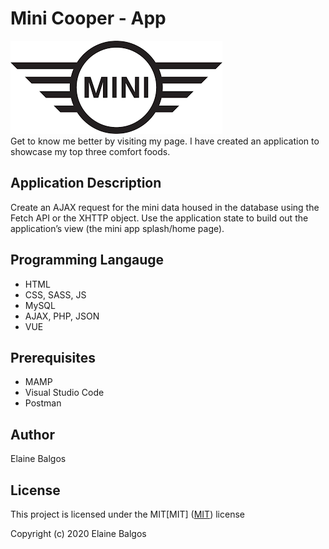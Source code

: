 # Mini Cooper - App

![header image](/img/mcLogo.png "MINI APP")
<br>Get to know me better by visiting my page. I have created an application to showcase my top three comfort foods.

## Application Description

Create an AJAX request for the mini data housed in the database using the Fetch API or the
XHTTP object. Use the application state to build out the application’s view (the mini app
splash/home page).

## Programming Langauge

- HTML
- CSS, SASS, JS
- MySQL
- AJAX, PHP, JSON
- VUE

## Prerequisites

- MAMP
- Visual Studio Code
- Postman

## Author

Elaine Balgos

## License

This project is licensed under the MIT[MIT]
([MIT](https://choosealicense.com/licenses/mit/)) license

Copyright (c) 2020 Elaine Balgos
